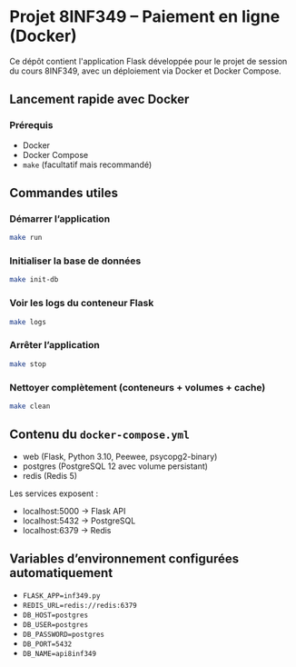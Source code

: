# Projet 8INF349 – Paiement en ligne (Docker)

Ce dépôt contient l'application Flask développée pour le projet de session du cours 8INF349, avec un déploiement via Docker et Docker Compose.

## Lancement rapide avec Docker

### Prérequis

- Docker
- Docker Compose
- `make` (facultatif mais recommandé)

## Commandes utiles

### Démarrer l’application

```bash
make run
```

### Initialiser la base de données

```bash
make init-db
```

### Voir les logs du conteneur Flask

```bash
make logs
```

### Arrêter l’application

```bash
make stop
```

### Nettoyer complètement (conteneurs + volumes + cache)

```bash
make clean
```

## Contenu du `docker-compose.yml`

- web (Flask, Python 3.10, Peewee, psycopg2-binary)
- postgres (PostgreSQL 12 avec volume persistant)
- redis (Redis 5)

Les services exposent :

- localhost:5000 → Flask API
- localhost:5432 → PostgreSQL
- localhost:6379 → Redis

## Variables d’environnement configurées automatiquement

- `FLASK_APP=inf349.py`
- `REDIS_URL=redis://redis:6379`
- `DB_HOST=postgres`
- `DB_USER=postgres`
- `DB_PASSWORD=postgres`
- `DB_PORT=5432`
- `DB_NAME=api8inf349`
